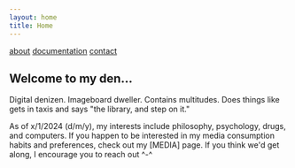 ```yaml
---
layout: home
title: Home
---
```

<div class="nav-links" lang="en">
            <span class="left-link"><a class="nav-link left-link" href="/en/">about</a></span>
            <span class="center-link"><a class="nav-link center-link" href="/en/documentation">documentation</a></span>
            <span class="right-link"><a class="nav-link right-link" href="/en/contact">contact</a></span>
        </div>

<div class="m_box">
  <div class="m_box_bar">
    <h2>Welcome to my den...</h2>
  </div>
      <p> Digital denizen. Imageboard dweller. Contains multitudes. Does things like gets in taxis and says "the library, and step on it." </p>
      <p> As of x/1/2024 (d/m/y), my interests include philosophy, psychology, drugs, and computers. If you happen to be interested in my media consumption habits and preferences, check out my [MEDIA] page.
          If you think we'd get along, I encourage you to reach out ^-^ </p>
</div>
